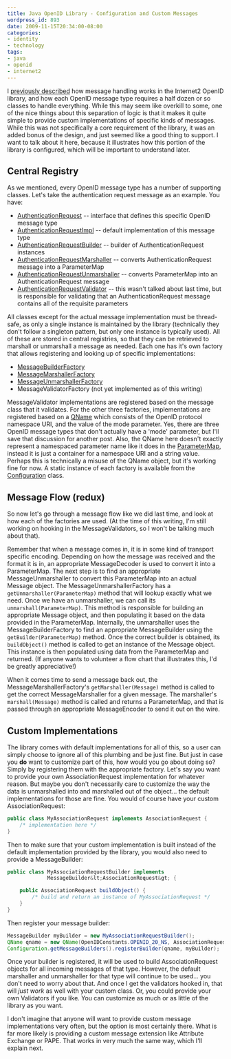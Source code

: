 ```yaml
---
title: Java OpenID Library - Configuration and Custom Messages
wordpress_id: 893
date: 2009-11-15T20:34:00-08:00
categories:
- identity
- technology
tags:
- java
- openid
- internet2
---
```

I [previously described][] how message handling works in the Internet2 OpenID library, and how each OpenID message type
requires a half dozen or so classes to handle everything.  While this may seem like overkill to some, one of the nice
things about this separation of logic is that it makes it quite simple to provide custom implementations of specific
kinds of messages.  While this was not specifically a core requirement of the library, it was an added bonus of the
design, and just seemed like a good thing to support.  I want to talk about it here, because it illustrates how this
portion of the library is configured, which will be important to understand later.

[previously described]: http://willnorris.com/2009/11/java-openid-library-design-message-handling

## Central Registry ##

As we mentioned, every OpenID message type has a number of supporting classes.  Let's take the authentication request
message as an example.  You have:

 - [AuthenticationRequest][] -- interface that defines this specific OpenID message type
 - [AuthenticationRequestImpl][] -- default implementation of this message type
 - [AuthenticationRequestBuilder][] -- builder of AuthenticationRequest instances
 - [AuthenticationRequestMarshaller][] -- converts AuthenticationRequest message into a ParameterMap
 - [AuthenticationRequestUnmarshaller][] -- converts ParameterMap into an AuthenticationRequest message
 - [AuthenticationRequestValidator][] -- this wasn't talked about last time, but is responsible for validating that an
 AuthenticationRequest message contains all of the requisite parameters

All classes except for the actual message implementation must be thread-safe, as only a single instance is maintained by
the library (technically they don't follow a singleton pattern, but only one instance is typically used).  All of these
are stored in central registries, so that they can be retrieved to marshall or unmarshall a message as needed.  Each one
has it's own factory that allows registering and looking up of specific implementations:

 - [MessageBuilderFactory][]
 - [MessageMarshallerFactory][]
 - [MessageUnmarshallerFactory][]
 - MessageValidatorFactory (not yet implemented as of this writing)

MessageValidator implementations are registered based on the message class that it validates. For the other three
factories, implementations are registered based on a [QName][] which consists of the OpenID protocol namespace URI, and
the value of the mode parameter.  Yes, there are three OpenID message types that don't actually have a 'mode' parameter,
but I'll save that discussion for another post.  Also, the QName here doesn't exactly represent a namespaced parameter
name like it does in the [ParameterMap][], instead it is just a container for a namespace URI and a string value.
Perhaps this is technically a misuse of the QName object, but it's working fine for now.  A static instance of each
factory is available from the [Configuration][] class.

[AuthenticationRequest]: http://svn.middleware.georgetown.edu/view/java-openid/trunk/src/main/java/edu/internet2/middleware/openid/message/AuthenticationRequest.java?view=markup
[AuthenticationRequestImpl]: http://svn.middleware.georgetown.edu/view/java-openid/trunk/src/main/java/edu/internet2/middleware/openid/message/impl/AuthenticationRequestImpl.java?view=markup
[AuthenticationRequestBuilder]: http://svn.middleware.georgetown.edu/view/java-openid/trunk/src/main/java/edu/internet2/middleware/openid/message/impl/AuthenticationRequestBuilder.java?view=markup
[AuthenticationRequestMarshaller]: http://svn.middleware.georgetown.edu/view/java-openid/trunk/src/main/java/edu/internet2/middleware/openid/message/impl/AuthenticationRequestMarshaller.java?view=markup
[AuthenticationRequestUnmarshaller]: http://svn.middleware.georgetown.edu/view/java-openid/trunk/src/main/java/edu/internet2/middleware/openid/message/impl/AuthenticationRequestUnmarshaller.java?view=markup
[AuthenticationRequestValidator]: http://svn.middleware.georgetown.edu/view/java-openid/trunk/src/main/java/edu/internet2/middleware/openid/message/impl/AuthenticationRequestValidator.java?view=markup
[MessageBuilderFactory]: http://svn.middleware.georgetown.edu/view/java-openid/trunk/src/main/java/edu/internet2/middleware/openid/message/MessageBuilderFactory.java?view=markup
[MessageMarshallerFactory]: http://svn.middleware.georgetown.edu/view/java-openid/trunk/src/main/java/edu/internet2/middleware/openid/message/io/MessageMarshallerFactory.java?view=markup
[MessageUnmarshallerFactory]: http://svn.middleware.georgetown.edu/view/java-openid/trunk/src/main/java/edu/internet2/middleware/openid/message/io/MessageUnmarshallerFactory.java?view=markup
[QName]: http://java.sun.com/j2se/1.5.0/docs/api/javax/xml/namespace/QName.html
[ParameterMap]: http://svn.middleware.georgetown.edu/view/java-openid/trunk/src/main/java/edu/internet2/middleware/openid/common/ParameterMap.java?view=markup
[Configuration]: http://svn.middleware.georgetown.edu/view/java-openid/trunk/src/main/java/edu/internet2/middleware/openid/Configuration.java?view=markup

## Message Flow (redux) ##

So now let's go through a message flow like we did last time, and look at how each of the factories are used.  (At the
time of this writing, I'm still working on hooking in the MessageValidators, so I won't be talking much about that).

Remember that when a message comes in, it is in some kind of transport specific encoding.  Depending on how the message
was received and the format it is in, an appropriate MessageDecoder is used to convert it into a ParameterMap.  The next
step is to find an appropriate MessageUnmarshaller to convert this ParameterMap into an actual Message object.  The
MessageUnmarshallerFactory has a `getUnmarshaller(ParameterMap)` method that will lookup exactly what we
need.  Once we have an unmarshaller, we can call its `unmarshall(ParameterMap)`.  This method is responsible
for building an appropriate Message object, and then populating it based on the data provided in the ParameterMap.
Internally, the unmarshaller uses the MessageBuilderFactory to find an appropriate MessageBuilder using the
`getBuilder(ParameterMap)` method.  Once the correct builder is obtained, its `buildObject()`
method is called to get an instance of the Message object.  This instance is then populated using data from the
ParameterMap and returned.  (If anyone wants to volunteer a flow chart that illustrates this, I'd be greatly
appreciative!)

When it comes time to send a message back out, the MessageMarshallerFactory's `getMarshaller(Message)` method is called
to get the correct MessageMarshaller for a given message.  The marshaller's `marshall(Message)` method is called and
returns a ParameterMap, and that is passed through an appropriate MessageEncoder to send it out on the wire.

## Custom Implementations ##

The library comes with default implementations for all of this, so a user can simply choose to ignore all of this
plumbing and be just fine.  But just in case you **do** want to customize part of this, how would you go
about doing so?  Simply by registering them with the appropriate factory.  Let's say you want to provide your own
AssociationRequest implementation for whatever reason.  But maybe you don't necessarily care to customize the way the
data is unmarshalled into and marshalled out of the object... the default implementations for those are fine.  You would
of course have your custom AssociationRequest:

``` java
public class MyAssociationRequest implements AssociationRequest {
    /* implementation here */
}
```

Then to make sure that your custom implementation is built instead of the default implementation provided by the
library, you would also need to provide a MessageBuilder:

``` java
public class MyAssociationRequestBuilder implements 
             MessageBuilder&lt;AssociationRequest&gt; {

    public AssociationRequest buildObject() {
        /* build and return an instance of MyAssociationRequest */
    }
}
```

Then register your message builder:

``` java
MessageBuilder myBuilder = new MyAssociationRequestBuilder();
QName qname = new QName(OpenIDConstants.OPENID_20_NS, AssociationRequest.MODE);
Configuration.getMessageBuilders().registerBuilder(qname, myBuilder);
```

Once your builder is registered, it will be used to build AssociationRequest objects for all incoming messages of that
type.  However, the default marshaller and unmarshaller for that type will continue to be used... you don't need to
worry about that.  And once I get the validators hooked in, that will *just work* as well with your custom class.
Or, you could provide your own Validators if you like. You can customize as much or as little of the library as you
want.

I don't imagine that anyone will want to provide custom message implementations very often, but the option is most
certainly there.  What is far more likely is providing a custom message extension like Attribute Exchange or PAPE.  That
works in very much the same way, which I'll explain next.
